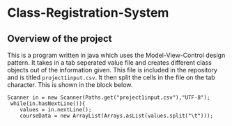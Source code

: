 # Class-Registration-System
## Overview of the project
This is a program written in java which uses the Model-View-Control design pattern. It takes in a tab seperated value file and creates different class objects out of the information given. This file is included in the repository and is titled `project1input.csv`. It then split the cells in the file on the tab character. This is shown in the block below.

```
Scanner in = new Scanner(Paths.get("project1input.csv"),"UTF-8");
 while(in.hasNextLine()){
    values = in.nextLine();
    courseData = new ArrayList(Arrays.asList(values.split("\t")));
```
